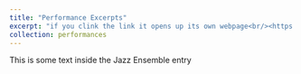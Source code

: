 ```yaml
---
title: "Performance Excerpts"
excerpt: "if you clink the link it opens up its own webpage<br/><https://youtu.be/CYiqUs1DgTQ>"
collection: performances
---
```


This is some text inside the Jazz Ensemble entry
